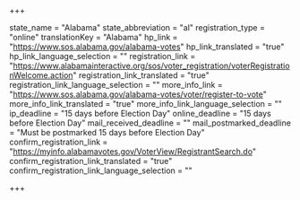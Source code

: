 +++

state_name = "Alabama"
state_abbreviation = "al"
registration_type = "online"
translationKey = "Alabama"
hp_link = "https://www.sos.alabama.gov/alabama-votes"
hp_link_translated = "true"
hp_link_language_selection = ""
registration_link = "https://www.alabamainteractive.org/sos/voter_registration/voterRegistrationWelcome.action"
registration_link_translated = "true"
registration_link_language_selection = ""
more_info_link = "https://www.sos.alabama.gov/alabama-votes/voter/register-to-vote"
more_info_link_translated = "true"
more_info_link_language_selection = ""
ip_deadline = "15 days before Election Day"
online_deadline = "15 days before Election Day"
mail_received_deadline = ""
mail_postmarked_deadline = "Must be postmarked 15 days before Election Day"
confirm_registration_link = "https://myinfo.alabamavotes.gov/VoterView/RegistrantSearch.do"
confirm_registration_link_translated = "true"
confirm_registration_link_language_selection = ""

+++